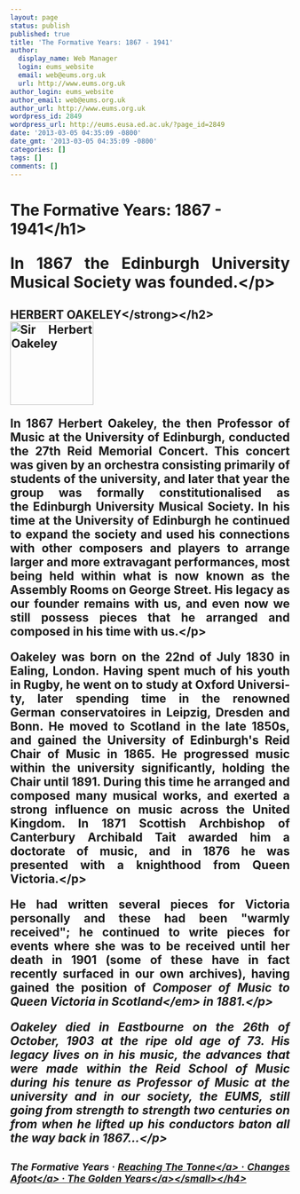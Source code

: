 ```yaml
---
layout: page
status: publish
published: true
title: 'The Formative Years: 1867 - 1941'
author:
  display_name: Web Manager
  login: eums_website
  email: web@eums.org.uk
  url: http://www.eums.org.uk
author_login: eums_website
author_email: web@eums.org.uk
author_url: http://www.eums.org.uk
wordpress_id: 2849
wordpress_url: http://eums.eusa.ed.ac.uk/?page_id=2849
date: '2013-03-05 04:35:09 -0800'
date_gmt: '2013-03-05 04:35:09 -0800'
categories: []
tags: []
comments: []
---
```

<h1>The Formative Years: 1867 - 1941<&#47;h1></p>
<p style="text-align: justify;">In 1867 the Edinburgh University Musical Society was founded.<&#47;p></p>
<h2 style="text-align: justify;"><strong>HERBERT OAKELEY<&#47;strong><&#47;h2><br />
<img title="Sir Herbert Oakeley" alt="Sir Herbert Oakeley" src="http:&#47;&#47;eums.eusa.ed.ac.uk&#47;wp-content&#47;uploads&#47;images&#47;people&#47;oakeley_square_b&amp;w.jpg" width="150" height="150" &#47;>
<p style="text-align: justify;">In 1867 Herbert Oakeley, the then Professor of Music at the University of Edinburgh, conducted the 27th Reid Memorial Concert. This concert was given by an orchestra consisting primarily of students of the university, and later that year the group was formally&nbsp;constitutionalised as the&nbsp;Edinburgh University Musical Society. In his time at the University of Edinburgh he continued to expand the society and used his connections with other composers and players to arrange larger and more extravagant performances, most being held within what is now known as the Assembly Rooms on George Street. His legacy as our founder remains with us, and even now we still&nbsp;possess&nbsp;pieces that he arranged and composed in his time with us.<&#47;p></p>
<p style="text-align: justify;">Oakeley was born on the 22nd of July 1830 in Ealing, London. Having spent much of his youth in Rugby, he went on to&nbsp;study at Ox&shy;ford Un&shy;i&shy;ver&shy;si&shy;ty, later spending time in the renowned German&nbsp;conservatoires&nbsp;in Leip&shy;zig, Dres&shy;den and Bonn. He moved to Scotland in the late 1850s, and gained the University of Edinburgh's Reid Chair of Music in 1865. He progressed music within the university significantly, holding the Chair until 1891. During this time he arranged and composed many musical works, and exerted a strong influence on music across the United Kingdom. In 1871 Scottish Archbishop of Canterbury&nbsp;Archibald&nbsp;Tait awarded him a doctorate of music, and in 1876 he was presented with a knighthood from Queen Victoria.<&#47;p></p>
<p style="text-align: justify;">He had written several pieces for Victoria personally and these had been "warmly received"; he continued to write pieces for events where she was to be received until her death in 1901 (some of these have in fact recently surfaced in our own archives), having gained the position of&nbsp;<em>Composer of Mu&shy;sic to Queen Victoria in Scotland<&#47;em> in 1881.<&#47;p></p>
<p style="text-align: justify;">Oakeley died in Eastbourne on the 26th of October, 1903 at the ripe old age of 73. His legacy lives on in his music, the advances that were made within the Reid School of Music during his tenure as Professor of Music at the university and in our society, the EUMS, still going from strength to strength two centuries on from when he lifted up his conductors baton all the way back in 1867...<&#47;p></p>
<h4 style="text-align: justify;"><small>The Formative Years&nbsp;&middot; <a title="Reaching The Tonne: 1941 &ndash; 1971" href="http:&#47;&#47;eums.eusa.ed.ac.uk&#47;society&#47;history&#47;1941-1971&#47;">Reaching The Tonne<&#47;a>&nbsp;&middot; <a title="Changes Afoot: 1971 &ndash; 1999" href="http:&#47;&#47;eums.eusa.ed.ac.uk&#47;society&#47;history&#47;1971-1999&#47;">Changes Afoot<&#47;a>&nbsp;&middot; <a title="The Golden Years: 2000 &ndash; present" href="http:&#47;&#47;eums.eusa.ed.ac.uk&#47;society&#47;history&#47;2000-present&#47;">The Golden Years<&#47;a><&#47;small><&#47;h4></p>

